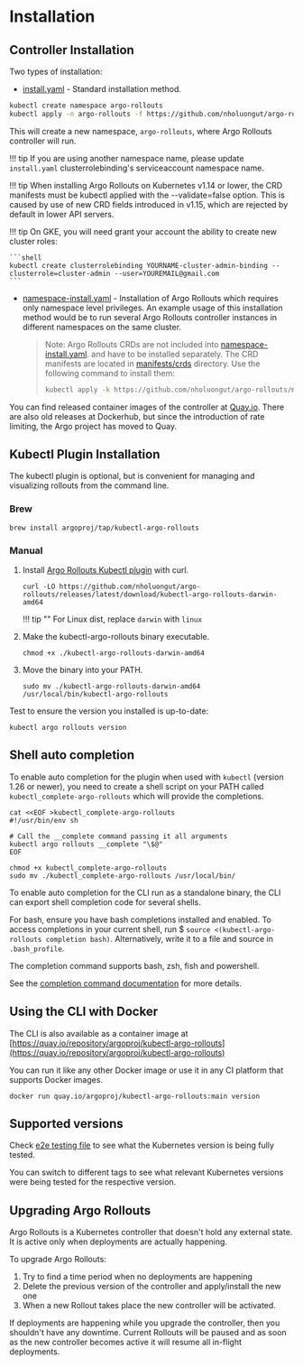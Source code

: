 # Installation

## Controller Installation

Two types of installation:

* [install.yaml](https://github.com/nholuongut/argo-rollouts/blob/main/manifests/install.yaml) - Standard installation method.
```bash
kubectl create namespace argo-rollouts
kubectl apply -n argo-rollouts -f https://github.com/nholuongut/argo-rollouts/releases/latest/download/install.yaml
```

This will create a new namespace, `argo-rollouts`, where Argo Rollouts controller will run.

!!! tip
    If you are using another namespace name, please update `install.yaml` clusterrolebinding's serviceaccount namespace name.

!!! tip
    When installing Argo Rollouts on Kubernetes v1.14 or lower, the CRD manifests must be kubectl applied with the --validate=false option. This is caused by use of new CRD fields introduced in v1.15, which are rejected by default in lower API servers.


!!! tip
    On GKE, you will need grant your account the ability to create new cluster roles:

    ```shell
    kubectl create clusterrolebinding YOURNAME-cluster-admin-binding --clusterrole=cluster-admin --user=YOUREMAIL@gmail.com
    ```

* [namespace-install.yaml](https://github.com/nholuongut/argo-rollouts/blob/main/manifests/namespace-install.yaml) - Installation of Argo Rollouts which requires
only namespace level privileges. An example usage of this installation method would be to run several Argo Rollouts controller instances in different namespaces
on the same cluster.

  > Note: Argo Rollouts CRDs are not included into [namespace-install.yaml](https://github.com/nholuongut/argo-rollouts/blob/main/manifests/namespace-install.yaml).
  > and have to be installed separately. The CRD manifests are located in [manifests/crds](https://github.com/nholuongut/argo-rollouts/blob/main/manifests/crds) directory.
  > Use the following command to install them:
  > ```bash
  > kubectl apply -k https://github.com/nholuongut/argo-rollouts/manifests/crds\?ref\=stable
  > ```

You can find released container images of the controller at [Quay.io](https://quay.io/repository/nholuongut/argo-rollouts?tab=tags). There are also old releases
at Dockerhub, but since the introduction of rate limiting, the Argo project has moved to Quay.

## Kubectl Plugin Installation

The kubectl plugin is optional, but is convenient for managing and visualizing rollouts from the
command line.

### Brew

```shell
brew install argoproj/tap/kubectl-argo-rollouts
```

### Manual

1. Install [Argo Rollouts Kubectl plugin](https://github.com/nholuongut/argo-rollouts/releases) with curl.
    ```shell
    curl -LO https://github.com/nholuongut/argo-rollouts/releases/latest/download/kubectl-argo-rollouts-darwin-amd64
    ```

    !!! tip ""
        For Linux dist, replace `darwin` with `linux`

1. Make the kubectl-argo-rollouts binary executable.

    ```shell
    chmod +x ./kubectl-argo-rollouts-darwin-amd64
    ```

1. Move the binary into your PATH.

    ```shell
    sudo mv ./kubectl-argo-rollouts-darwin-amd64 /usr/local/bin/kubectl-argo-rollouts
    ```

Test to ensure the version you installed is up-to-date:

```shell
kubectl argo rollouts version
```

## Shell auto completion

To enable auto completion for the plugin when used with `kubectl` (version 1.26 or newer), you need to create a shell script on your PATH called `kubectl_complete-argo-rollouts` which will provide the completions.

```shell
cat <<EOF >kubectl_complete-argo-rollouts
#!/usr/bin/env sh

# Call the __complete command passing it all arguments
kubectl argo rollouts __complete "\$@"
EOF

chmod +x kubectl_complete-argo-rollouts
sudo mv ./kubectl_complete-argo-rollouts /usr/local/bin/
```

To enable auto completion for the CLI run as a standalone binary, the CLI can export shell completion code for several shells.

For bash, ensure you have bash completions installed and enabled. To access completions in your current shell, run $ `source <(kubectl-argo-rollouts completion bash)`. Alternatively, write it to a file and source in `.bash_profile`.

The completion command supports bash, zsh, fish and powershell.

See the [completion command documentation](./generated/kubectl-argo-rollouts/kubectl-argo-rollouts_completion.md) for more details.


## Using the CLI  with Docker

The CLI is also available as a container image at [https://quay.io/repository/argoproj/kubectl-argo-rollouts](https://quay.io/repository/argoproj/kubectl-argo-rollouts)

You can run it like any other Docker image or use it in any CI platform that supports Docker images.

```shell
docker run quay.io/argoproj/kubectl-argo-rollouts:main version
```

## Supported versions

Check [e2e testing file](https://github.com/nholuongut/argo-rollouts/blob/main/.github/workflows/testing.yaml#L82-L89) to see what the Kubernetes version is being fully tested.

You can switch to different tags to see what relevant Kubernetes versions were being tested for the respective version.

## Upgrading Argo Rollouts

Argo Rollouts is a Kubernetes controller that doesn't hold any external state. It is active
only when deployments are actually happening.

To upgrade Argo Rollouts:

1. Try to find a time period when no deployments are happening
2. Delete the previous version of the controller and apply/install the new one
3. When a new Rollout takes place the new controller will be activated.

If deployments are happening while you upgrade the controller, then you shouldn't
have any downtime. Current Rollouts will be paused and as soon as the new controller becomes
active it will resume all in-flight deployments.
